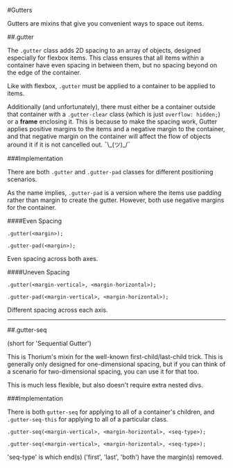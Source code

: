 #Gutters

Gutters are mixins that give you convenient ways to space out items.

##.gutter

The `.gutter` class adds 2D spacing to an array of objects, designed especially for flexbox items. This class ensures that all items within a container have even spacing in between them, but no spacing beyond on the edge of the container.

Like with flexbox, `.gutter` must be applied to a container to be applied to items.

Additionally (and unfortunately), there must either be a container outside that container with a `.gutter-clear` class (which is just `overflow: hidden;`) or a **frame** enclosing it. This is because to make the spacing work, Gutter applies positive margins to the items and a negative margin to the container, and that negative margin on the container will affect the flow of objects around it if it is not cancelled out. ¯\\\_(ツ)_/¯


###Implementation

There are both `.gutter` and `.gutter-pad` classes for different positioning scenarios.

As the name implies, `.gutter-pad` is a version where the items use padding rather than margin to create the gutter. However, both use negative margins for the container.

####Even Spacing

`.gutter(<margin>);`

`.gutter-pad(<margin>);`

Even spacing across both axes.

####Uneven Spacing

`.gutter(<margin-vertical>, <margin-horizontal>);`

`.gutter-pad(<margin-vertical>, <margin-horizontal>);`

Different spacing across each axis.

----

##.gutter-seq

(short for 'Sequential Gutter')

This is Thorium's mixin for the well-known first-child/last-child trick. This is generally only designed for one-dimensional spacing, but if you can think of a scenario for two-dimensional spacing, you can use it for that too.

This is much less flexible, but also doesn't require extra nested divs.


###Implementation

There is both `gutter-seq` for applying to all of a container's children, and `.gutter-seq-this` for applying to all of a particular class.

`.gutter-seq(<margin-vertical>, <margin-horizontal>, <seq-type>);`

`.gutter-seq(<margin-vertical>, <margin-horizontal>, <seq-type>);`

'seq-type' is which end(s) ('first', 'last', 'both') have the margin(s) removed.